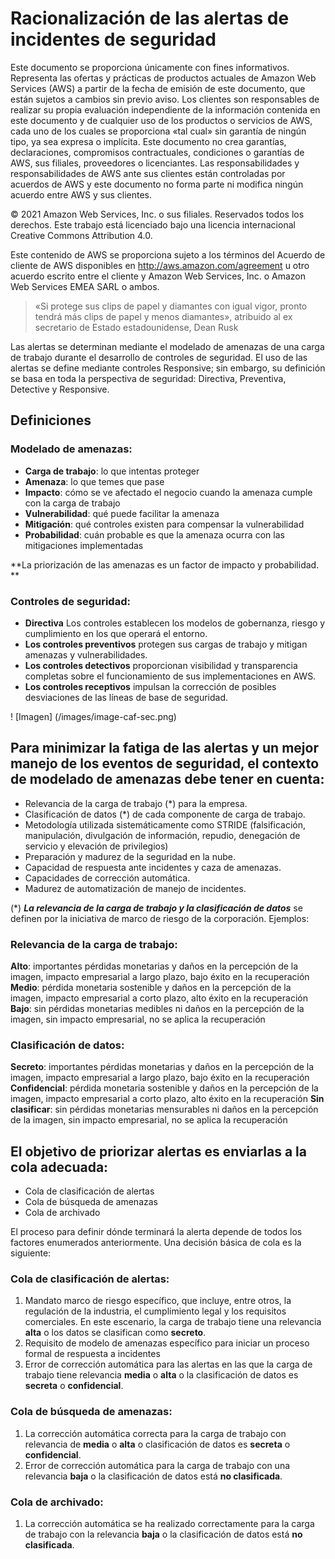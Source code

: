 # Racionalización de las alertas de incidentes de seguridad
Este documento se proporciona únicamente con fines informativos. Representa las ofertas y prácticas de productos actuales de Amazon Web Services (AWS) a partir de la fecha de emisión de este documento, que están sujetos a cambios sin previo aviso. Los clientes son responsables de realizar su propia evaluación independiente de la información contenida en este documento y de cualquier uso de los productos o servicios de AWS, cada uno de los cuales se proporciona «tal cual» sin garantía de ningún tipo, ya sea expresa o implícita. Este documento no crea garantías, declaraciones, compromisos contractuales, condiciones o garantías de AWS, sus filiales, proveedores o licenciantes. Las responsabilidades y responsabilidades de AWS ante sus clientes están controladas por acuerdos de AWS y este documento no forma parte ni modifica ningún acuerdo entre AWS y sus clientes.

© 2021 Amazon Web Services, Inc. o sus filiales. Reservados todos los derechos. Este trabajo está licenciado bajo una licencia internacional Creative Commons Attribution 4.0.

Este contenido de AWS se proporciona sujeto a los términos del Acuerdo de cliente de AWS disponibles en http://aws.amazon.com/agreement u otro acuerdo escrito entre el cliente y Amazon Web Services, Inc. o Amazon Web Services EMEA SARL o ambos.

> «Si protege sus clips de papel y diamantes con igual vigor, pronto tendrá más clips de papel y menos diamantes», atribuido al ex secretario de Estado estadounidense, Dean Rusk

Las alertas se determinan mediante el modelado de amenazas de una carga de trabajo durante el desarrollo de controles de seguridad. El uso de las alertas se define mediante controles Responsive; sin embargo, su definición se basa en toda la perspectiva de seguridad: Directiva, Preventiva, Detective y Responsive.

## Definiciones

### Modelado de amenazas:

* **Carga de trabajo**: lo que intentas proteger
* **Amenaza**: lo que temes que pase
* **Impacto**: cómo se ve afectado el negocio cuando la amenaza cumple con la carga de trabajo
* **Vulnerabilidad**: qué puede facilitar la amenaza
* **Mitigación**: qué controles existen para compensar la vulnerabilidad
* **Probabilidad**: cuán probable es que la amenaza ocurra con las mitigaciones implementadas

**La priorización de las amenazas es un factor de impacto y probabilidad. **

### Controles de seguridad:

* **Directiva** Los controles establecen los modelos de gobernanza, riesgo y cumplimiento en los que operará el entorno.
* **Los controles preventivos** protegen sus cargas de trabajo y mitigan amenazas y vulnerabilidades.
* **Los controles detectivos** proporcionan visibilidad y transparencia completas sobre el funcionamiento de sus implementaciones en AWS.
* **Los controles receptivos** impulsan la corrección de posibles desviaciones de las líneas de base de seguridad.


! [Imagen] (/images/image-caf-sec.png)

## Para minimizar la fatiga de las alertas y un mejor manejo de los eventos de seguridad, el contexto de modelado de amenazas debe tener en cuenta:

* Relevancia de la carga de trabajo (*) para la empresa.
* Clasificación de datos (*) de cada componente de carga de trabajo.
* Metodología utilizada sistemáticamente como STRIDE (falsificación, manipulación, divulgación de información, repudio, denegación de servicio y elevación de privilegios)
* Preparación y madurez de la seguridad en la nube.
* Capacidad de respuesta ante incidentes y caza de amenazas.
* Capacidades de corrección automática.
* Madurez de automatización de manejo de incidentes.


(*) ***La relevancia de la carga de trabajo y la clasificación de datos*** se definen por la iniciativa de marco de riesgo de la corporación. Ejemplos:

### Relevancia de la carga de trabajo:

**Alto**: importantes pérdidas monetarias y daños en la percepción de la imagen, impacto empresarial a largo plazo, bajo éxito en la recuperación
**Medio**: pérdida monetaria sostenible y daños en la percepción de la imagen, impacto empresarial a corto plazo, alto éxito en la recuperación
**Bajo**: sin pérdidas monetarias medibles ni daños en la percepción de la imagen, sin impacto empresarial, no se aplica la recuperación

### Clasificación de datos:

**Secreto**: importantes pérdidas monetarias y daños en la percepción de la imagen, impacto empresarial a largo plazo, bajo éxito en la recuperación
**Confidencial**: pérdida monetaria sostenible y daños en la percepción de la imagen, impacto empresarial a corto plazo, alto éxito en la recuperación
**Sin clasificar**: sin pérdidas monetarias mensurables ni daños en la percepción de la imagen, sin impacto empresarial, no se aplica la recuperación


## El objetivo de priorizar alertas es enviarlas a la cola adecuada:

* Cola de clasificación de alertas
* Cola de búsqueda de amenazas
* Cola de archivado


El proceso para definir dónde terminará la alerta depende de todos los factores enumerados anteriormente. Una decisión básica de cola es la siguiente:

### Cola de clasificación de alertas:

1. Mandato marco de riesgo específico, que incluye, entre otros, la regulación de la industria, el cumplimiento legal y los requisitos comerciales. En este escenario, la carga de trabajo tiene una relevancia **alta** o los datos se clasifican como **secreto**.
2. Requisito de modelo de amenazas específico para iniciar un proceso formal de respuesta a incidentes
3. Error de corrección automática para las alertas en las que la carga de trabajo tiene relevancia **media** o **alta** o la clasificación de datos es **secreta** o **confidencial**.

### **Cola de búsqueda de amenazas**:

1. La corrección automática correcta para la carga de trabajo con relevancia de **media** o **alta** o clasificación de datos es **secreta** o **confidencial**.
2. Error de corrección automática para la carga de trabajo con una relevancia **baja** o la clasificación de datos está **no clasificada**.

### Cola de archivado:

1. La corrección automática se ha realizado correctamente para la carga de trabajo con la relevancia **baja** o la clasificación de datos está **no clasificada**.